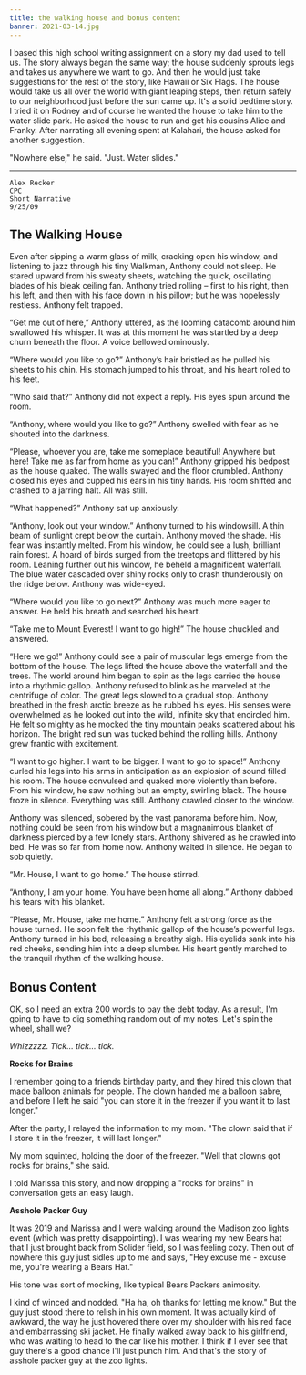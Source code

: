 ```yaml
---
title: the walking house and bonus content
banner: 2021-03-14.jpg
---
```


I based this high school writing assignment on a story my dad used to
tell us.  The story always began the same way; the house suddenly
sprouts legs and takes us anywhere we want to go.  And then he would
just take suggestions for the rest of the story, like Hawaii or Six
Flags.  The house would take us all over the world with giant leaping
steps, then return safely to our neighborhood just before the sun came
up.  It's a solid bedtime story.  I tried it on Rodney and of course
he wanted the house to take him to the water slide park.  He asked the
house to run and get his cousins Alice and Franky.  After narrating
all evening spent at Kalahari, the house asked for another suggestion.

"Nowhere else," he said.  "Just.  Water slides."

---

```
Alex Recker
CPC
Short Narrative
9/25/09
```

## The Walking House

Even after sipping a warm glass of milk, cracking open his window, and
listening to jazz through his tiny Walkman, Anthony could not sleep.
He stared upward from his sweaty sheets, watching the quick,
oscillating blades of his bleak ceiling fan.  Anthony tried rolling –
first to his right, then his left, and then with his face down in his
pillow; but he was hopelessly restless.  Anthony felt trapped.

“Get me out of here,” Anthony uttered, as the looming catacomb around
him swallowed his whisper.  It was at this moment he was startled by a
deep churn beneath the floor.  A voice bellowed ominously.

“Where would you like to go?”  Anthony’s hair bristled as he pulled
his sheets to his chin.  His stomach jumped to his throat, and his
heart rolled to his feet.

“Who said that?”  Anthony did not expect a reply.  His eyes spun
around the room.

“Anthony, where would you like to go?”  Anthony swelled with fear as
he shouted into the darkness.

“Please, whoever you are, take me someplace beautiful!  Anywhere but
here!  Take me as far from home as you can!”  Anthony gripped his
bedpost as the house quaked.  The walls swayed and the floor crumbled.
Anthony closed his eyes and cupped his ears in his tiny hands.  His
room shifted and crashed to a jarring halt.  All was still.

“What happened?”  Anthony sat up anxiously.

“Anthony, look out your window.”  Anthony turned to his windowsill.  A
thin beam of sunlight crept below the curtain.  Anthony moved the
shade.  His fear was instantly melted.  From his window, he could see
a lush, brilliant rain forest.  A hoard of birds surged from the
treetops and flittered by his room.  Leaning further out his window,
he beheld a magnificent waterfall.  The blue water cascaded over shiny
rocks only to crash thunderously on the ridge below.  Anthony was
wide-eyed.

“Where would you like to go next?”  Anthony was much more eager to
answer.  He held his breath and searched his heart.

“Take me to Mount Everest!  I want to go high!”  The house chuckled
and answered.

“Here we go!”  Anthony could see a pair of muscular legs emerge from
the bottom of the house.  The legs lifted the house above the
waterfall and the trees.  The world around him began to spin as the
legs carried the house into a rhythmic gallop.  Anthony refused to
blink as he marveled at the centrifuge of color.  The great legs
slowed to a gradual stop.  Anthony breathed in the fresh arctic breeze
as he rubbed his eyes.  His senses were overwhelmed as he looked out
into the wild, infinite sky that encircled him.  He felt so mighty as
he mocked the tiny mountain peaks scattered about his horizon.  The
bright red sun was tucked behind the rolling hills.  Anthony grew
frantic with excitement.

“I want to go higher.  I want to be bigger.  I want to go to space!”
Anthony curled his legs into his arms in anticipation as an explosion
of sound filled his room.  The house convulsed and quaked more
violently than before.  From his window, he saw nothing but an empty,
swirling black.  The house froze in silence.  Everything was still.
Anthony crawled closer to the window.

Anthony was silenced, sobered by the vast panorama before him.  Now,
nothing could be seen from his window but a magnanimous blanket of
darkness pierced by a few lonely stars.  Anthony shivered as he
crawled into bed.  He was so far from home now.  Anthony waited in
silence.  He began to sob quietly.

“Mr. House, I want to go home.”  The house stirred.

“Anthony, I am your home.  You have been home all along.”  Anthony
dabbed his tears with his blanket.

“Please, Mr. House, take me home.”  Anthony felt a strong force as the
house turned.  He soon felt the rhythmic gallop of the house’s
powerful legs.  Anthony turned in his bed, releasing a breathy sigh.
His eyelids sank into his red cheeks, sending him into a deep slumber.
His heart gently marched to the tranquil rhythm of the walking house.

## Bonus Content

OK, so I need an extra 200 words to pay the debt today.  As a result,
I'm going to have to dig something random out of my notes.  Let's spin
the wheel, shall we?

_Whizzzzz.  Tick... tick... tick._

**Rocks for Brains**

I remember going to a friends birthday party, and they hired this
clown that made balloon animals for people.  The clown handed me a
balloon sabre, and before I left he said "you can store it in the
freezer if you want it to last longer."

After the party, I relayed the information to my mom.  "The clown said
that if I store it in the freezer, it will last longer."

My mom squinted, holding the door of the freezer.  "Well that clowns
got rocks for brains," she said.

I told Marissa this story, and now dropping a "rocks for brains" in
conversation gets an easy laugh.

**Asshole Packer Guy**

It was 2019 and Marissa and I were walking around the Madison zoo
lights event (which was pretty disappointing).  I was wearing my new
Bears hat that I just brought back from Solider field, so I was
feeling cozy.  Then out of nowhere this guy just sidles up to me and
says, "Hey excuse me - excuse me, you're wearing a Bears Hat."

His tone was sort of mocking, like typical Bears Packers animosity.

I kind of winced and nodded.  "Ha ha, oh thanks for letting me know."
But the guy just stood there to relish in his own moment.  It was
actually kind of awkward, the way he just hovered there over my
shoulder with his red face and embarrassing ski jacket.  He finally
walked away back to his girlfriend, who was waiting to head to the car
like his mother.  I think if I ever see that guy there's a good chance
I'll just punch him.  And that's the story of asshole packer guy at
the zoo lights.
